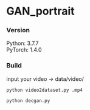 # GAN_portrait

### Version
Python: 3.7.7  
PyTorch: 1.4.0  
  

  
  
### Build
input your video -> data/video/

```
python video2dataset.py .mp4
```

```
python decgan.py
```
